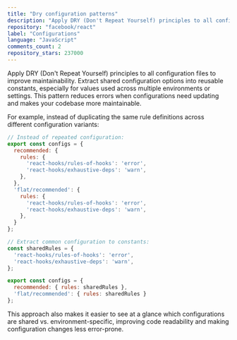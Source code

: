 ```yaml
---
title: "Dry configuration patterns"
description: "Apply DRY (Don't Repeat Yourself) principles to all configuration files to improve maintainability. Extract shared configuration options into reusable constants, especially for values used across multiple environments or settings."
repository: "facebook/react"
label: "Configurations"
language: "JavaScript"
comments_count: 2
repository_stars: 237000
---
```


Apply DRY (Don't Repeat Yourself) principles to all configuration files to improve maintainability. Extract shared configuration options into reusable constants, especially for values used across multiple environments or settings. This pattern reduces errors when configurations need updating and makes your codebase more maintainable.

For example, instead of duplicating the same rule definitions across different configuration variants:

```js
// Instead of repeated configuration:
export const configs = {
  recommended: {
    rules: {
      'react-hooks/rules-of-hooks': 'error',
      'react-hooks/exhaustive-deps': 'warn',
    },
  },
  'flat/recommended': {
    rules: {
      'react-hooks/rules-of-hooks': 'error',
      'react-hooks/exhaustive-deps': 'warn',
    },
  }
};

// Extract common configuration to constants:
const sharedRules = {
  'react-hooks/rules-of-hooks': 'error',
  'react-hooks/exhaustive-deps': 'warn',
};

export const configs = {
  recommended: { rules: sharedRules },
  'flat/recommended': { rules: sharedRules }
};
```

This approach also makes it easier to see at a glance which configurations are shared vs. environment-specific, improving code readability and making configuration changes less error-prone.